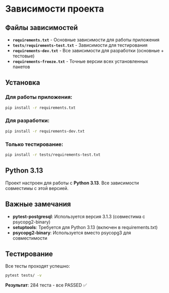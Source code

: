 # Зависимости проекта

## Файлы зависимостей

- **`requirements.txt`** - Основные зависимости для работы приложения
- **`tests/requirements-test.txt`** - Зависимости для тестирования
- **`requirements-dev.txt`** - Все зависимости для разработки (основные + тестовые)
- **`requirements-freeze.txt`** - Точные версии всех установленных пакетов

## Установка

### Для работы приложения:
```bash
pip install -r requirements.txt
```

### Для разработки:
```bash
pip install -r requirements-dev.txt
```

### Только тестирование:
```bash
pip install -r tests/requirements-test.txt
```

## Python 3.13

Проект настроен для работы с **Python 3.13**. Все зависимости совместимы с этой версией.

## Важные замечания

- **pytest-postgresql**: Используется версия 3.1.3 (совместима с psycopg2-binary)
- **setuptools**: Требуется для Python 3.13 (включен в requirements.txt)
- **psycopg2-binary**: Используется вместо psycopg3 для совместимости

## Тестирование

Все тесты проходят успешно:
```bash
pytest tests/ -v
```

**Результат**: 284 теста - все PASSED ✅
